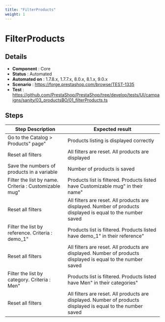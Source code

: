 ```yaml
---
title: "FilterProducts"
weight: 1
---
```


# FilterProducts
## Details
* **Component** : Core
* **Status** : Automated
* **Automated on** : 1.7.8.x, 1.7.7.x, 8.0.x, 8.1.x, 9.0.x
* **Scenario** : https://forge.prestashop.com/browse/TEST-1335
* **Test** : https://github.com/PrestaShop/PrestaShop/tree/develop/tests/UI/campaigns/sanity/03_productsBO/01_filterProducts.ts

## Steps
| Step Description | Expected result |
| ----- | ----- |
| Go to the Catalog > Products" page" | Products listing is displayed correctly |
| Reset all filters | All filters are reset. All products are displayed |
| Save the numbers of products in a variable | Number of products is saved |
| Filter the list by name. Criteria : Customizable mug" | Products list is filtered. Products listed have Customizable mug" in their name" |
| Reset all filters | All filters are reset. All products are displayed. Number of products displayed is equal to the number saved |
| Filter the list by reference. Criteria : demo_1" | Products list is filtered. Products listed have demo_1" in their reference" |
| Reset all filters | All filters are reset. All products are displayed. Number of products displayed is equal to the number saved |
| Filter the list by category. Criteria : Men" | Products list is filtered. Products listed have Men" in their categories" |
| Reset all filters | All filters are reset. All products are displayed. Number of products displayed is equal to the number saved |
